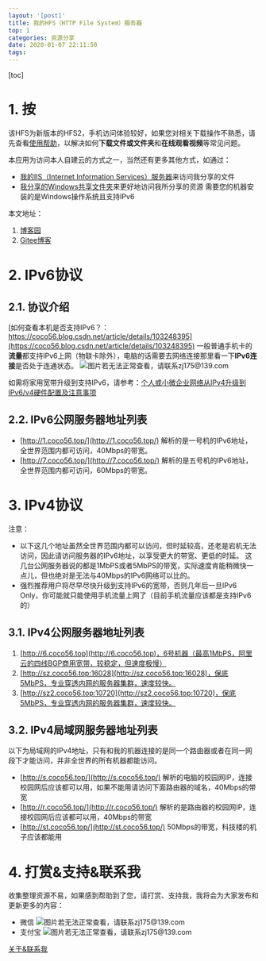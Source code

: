 ```yaml
---
layout: '[post]'
title: 我的HFS（HTTP File System）服务器
top: 1
categories: 资源分享
date: 2020-01-07 22:11:50
tags:
---
```


[toc]

# 1. 按

该HFS为新版本的HFS2，手机访问体验较好，如果您对相关下载操作不熟悉，请先查看[使用帮助](https://coco56.blog.csdn.net/article/details/100619737)，以解决如何**下载文件或文件夹**和**在线观看视频**等常见问题。

本应用为访问本人自建云的方式之一，当然还有更多其他方式，如通过：
<!-- * 通过我分享的[OneDrive网盘高速下载链接](https://coco56.gitee.io/blog/OneDrive/)来访问我分享的文件 -->
* [我的IIS（Internet Information Services）服务器](https://coco56.gitee.io/blog/IIS/)来访问我分享的文件
* [我分享的Windows共享文件夹](https://coco56.blog.csdn.net/article/details/105914768)来更好地访问我所分享的资源
需要您的机器安装的是Windows操作系统且支持IPv6

本文地址：

1. [博客园](https://www.cnblogs.com/coco56/p/13280891.html)
2. [Gitee博客](https://coco56.gitee.io/blog/HFS/)

# 2. IPv6协议

## 2.1. 协议介绍

[如何查看本机是否支持IPv6？：https://coco56.blog.csdn.net/article/details/103248395](https://coco56.blog.csdn.net/article/details/103248395)
一般普通手机卡的**流量**都支持IPv6上网（物联卡除外），电脑的话需要去网络连接那里看一下**IPv6连接**是否处于连通状态。
![图片若无法正常查看，请联系zj175@139.com](https://img-blog.csdnimg.cn/20200203182510793.png?x-oss-process=image/watermark,type_ZmFuZ3poZW5naGVpdGk,shadow_10,text_aHR0cHM6Ly9jb2NvNTYuYmxvZy5jc2RuLm5ldA==,size_16,color_FFFFFF,t_70)

如需将家用宽带升级到支持IPv6，请参考：[个人或小微企业网络从IPv4升级到IPv6/v4硬件配置及注意事项](https://coco56.blog.csdn.net/article/details/105417342)

## 2.2. IPv6公网服务器地址列表

* [http://1.coco56.top/](http://1.coco56.top/)
解析的是一号机的IPv6地址，全世界范围内都可访问，40Mbps的带宽。
* [http://7.coco56.top/](http://7.coco56.top/)
解析的是五号机的IPv6地址，全世界范围内都可访问，60Mbps的带宽。

# 3. IPv4协议

注意：

* 以下这几个地址虽然全世界范围内都可以访问，但时延较高，还老是宕机无法访问，因此请访问服务器的IPv6地址，以享受更大的带宽、更低的时延。
这几台公网服务器说的都是1MbPS或者5MbPS的带宽，实际速度肯能稍微快一点儿，但也绝对是无法与40Mbps的IPv6网络可以比的。
* 强烈推荐用户将尽早尽快升级到支持IPv6的宽带，否则几年后一旦IPv6 Only，你可能就只能使用手机流量上网了（目前手机流量应该都是支持IPv6的）

## 3.1. IPv4公网服务器地址列表

1. [http://6.coco56.top](http://6.coco56.top)，6号机器（最高1MbPS，阿里云的四线BGP商用宽带，较稳定，但速度极慢）
2. [http://sz.coco56.top:16028](http://sz.coco56.top:16028)，保底5MbPS，专业穿透内网的服务器集群，速度较快。
3. [http://sz2.coco56.top:10720](http://sz2.coco56.top:10720)，保底5MbPS，专业穿透内网的服务器集群，速度较快。

## 3.2. IPv4局域网服务器地址列表

以下为局域网的IPv4地址，只有和我的机器连接的是同一个路由器或者在同一网段下才能访问，并非全世界的所有机器都能访问。

* [http://s.coco56.top/](http://s.coco56.top/)
解析的电脑的校园网IP，连接校园网后应该都可以用，如果不能用请访问下面路由器的域名，40Mbps的带宽
* [http://r.coco56.top/](http://r.coco56.top/)
解析的是路由器的校园网IP，连接校园网后应该都可以用，40Mbps的带宽
* [http://st.coco56.top/](http://st.coco56.top/)
50Mbps的带宽，科技楼的机子应该都能用

# 4. 打赏&支持&联系我

收集整理资源不易，如果感到帮助到了您，请打赏、支持我，我将会为大家发布和更新更多的内容：

* 微信
![图片若无法正常查看，请联系zj175@139.com](https://i.loli.net/2019/07/06/5d20bb02a413d45586.png)
* 支付宝
![图片若无法正常查看，请联系zj175@139.com](https://i.loli.net/2019/07/06/5d20bb5b090cf90572.jpg)

[关于&联系我](https://coco56.gitee.io/blog/about)
